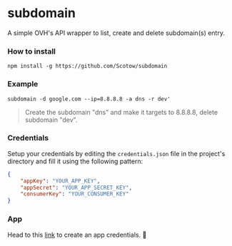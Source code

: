 # subdomain

A simple OVH's API wrapper to list, create and delete subdomain(s) entry.

### How to install

`npm install -g https://github.com/Scotow/subdomain`

### Example

`subdomain -d google.com --ip=8.8.8.8 -a dns -r dev'`
> Create the subdomain "dns" and make it targets to 8.8.8.8, delete subdomain "dev".

### Credentials

Setup your credentials by editing the `credentials.json` file in the project's directory and fill it using the following pattern:

```JSON
{
	"appKey": "YOUR_APP_KEY",
	"appSecret": "YOUR_APP_SECRET_KEY",
	"consumerKey": "YOUR_CONSUMER_KEY"
}
```

### App

Head to this [link](https://eu.api.ovh.com/createToken/) to create an app credentials. 🔑
